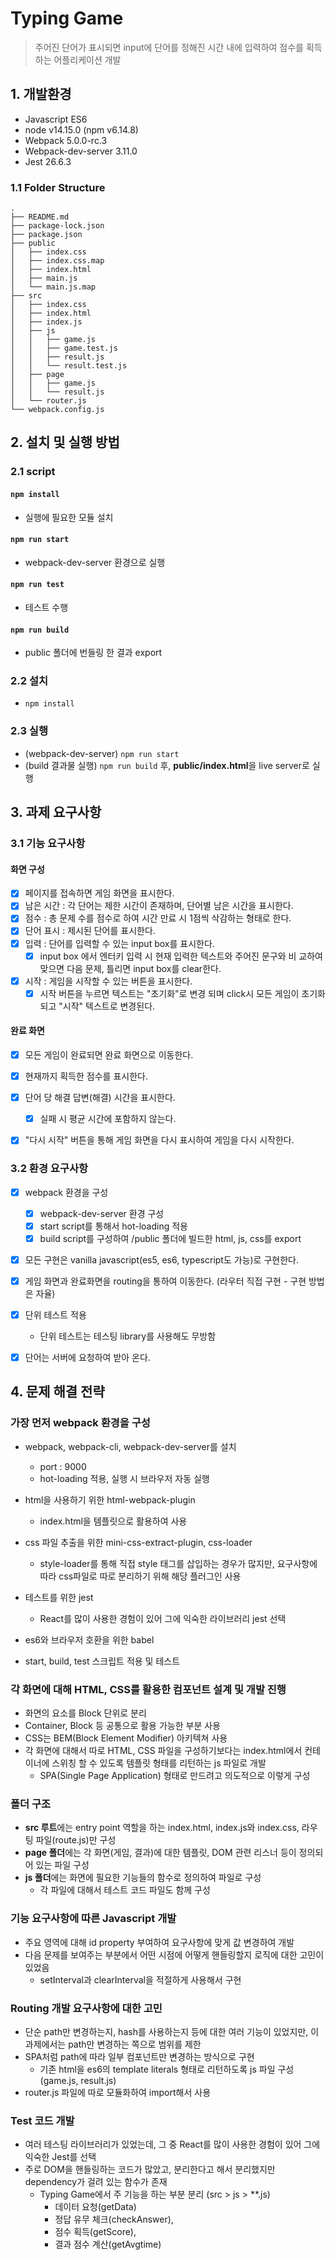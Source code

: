 # Typing Game

>주어진 단어가 표시되면 input에 단어를 정해진 시간 내에 입력하여 점수를 획득하는 어플리케이션 개발



## 1. 개발환경

- Javascript ES6
- node v14.15.0 (npm v6.14.8)
- Webpack 5.0.0-rc.3
- Webpack-dev-server 3.11.0
- Jest 26.6.3



### 1.1 Folder Structure

```
.
├── README.md
├── package-lock.json
├── package.json
├── public
│   ├── index.css
│   ├── index.css.map
│   ├── index.html
│   ├── main.js
│   └── main.js.map
├── src
│   ├── index.css
│   ├── index.html
│   ├── index.js
│   ├── js
│   │   ├── game.js
│   │   ├── game.test.js
│   │   ├── result.js
│   │   └── result.test.js
│   ├── page
│   │   ├── game.js
│   │   └── result.js
│   └── router.js
└── webpack.config.js
```





## 2. 설치 및 실행 방법

### 2.1 script

#### `npm install`

- 실행에 필요한 모듈 설치



#### `npm run start`

- webpack-dev-server 환경으로 실행



#### `npm run test`

- 테스트 수행



#### `npm run build`

- public 폴더에 번들링 한 결과 export



### 2.2 설치

- `npm install`



### 2.3 실행

- (webpack-dev-server) `npm run start`
- (build 결과물 실행) `npm run build` 후, **public/index.html**을 live server로 실행



## 3. 과제 요구사항

### 3.1 기능 요구사항

#### 화면 구성

- [x] 페이지를 접속하면 게임 화면을 표시한다. 
- [x] 남은 시간 : 각 단어는 제한 시간이 존재하며, 단어별 남은 시간을 표시한다. 
- [x] 점수 : 총 문제 수를 점수로 하여 시간 만료 시 1점씩 삭감하는 형태로 한다. 
- [x] 단어 표시 : 제시된 단어를 표시한다. 
- [x] 입력 : 단어를 입력할 수 있는 input box를 표시한다. 
  - [x] input box 에서 엔터키 입력 시 현재 입력한 텍스트와 주어진 문구와 비 교하여 맞으면 다음 문제, 틀리면 input box를 clear한다. 
- [x] 시작 : 게임을 시작할 수 있는 버튼을 표시한다. 
  - [x] 시작 버튼을 누르면 텍스트는 "초기화"로 변경 되며 click시 모든 게임이 초기화 되고 "시작" 텍스트로 변경된다.

#### 완료 화면

- [x] 모든 게임이 완료되면 완료 화면으로 이동한다.
- [x] 현재까지 획득한 점수를 표시한다.
- [x] 단어 당 해결 답변(해결) 시간을 표시한다.
  - [x] 실패 시 평균 시간에 포함하지 않는다.
- [x] "다시 시작" 버튼을 통해 게임 화면을 다시 표시하여 게임을 다시 시작한다.



### 3.2 환경 요구사항

- [x] webpack 환경을 구성
  - [x] webpack-dev-server 환경 구성
  - [x] start script를 통해서 hot-loading 적용
  - [x] build script를 구성하여 /public 폴더에 빌드한 html, js, css를 export
- [x] 모든 구현은 vanilla javascript(es5, es6, typescript도 가능)로 구현한다.
- [x] 게임 화면과 완료화면을 routing을 통하여 이동한다. (라우터 직접 구현 - 구현 방법은 자율)
- [x] 단위 테스트 적용
  - 단위 테스트는 테스팅 library를 사용해도 무방함
- [x] 단어는 서버에 요청하여 받아 온다.



## 4. 문제 해결 전략

### 가장 먼저 webpack 환경을 구성

- webpack, webpack-cli, webpack-dev-server를 설치
  - port : 9000
  - hot-loading 적용, 실행 시 브라우저 자동 실행
- html을 사용하기 위한 html-webpack-plugin
  - index.html을 템플릿으로 활용하여 사용
- css 파일 추출을 위한 mini-css-extract-plugin, css-loader
  - style-loader를 통해 직접 style 태그를 삽입하는 경우가 많지만, 요구사항에 따라 css파일로 따로 분리하기 위해 해당 플러그인 사용
- 테스트를 위한 jest
  - React를 많이 사용한 경험이 있어 그에 익숙한 라이브러리 jest 선택
- es6와 브라우저 호환을 위한 babel

- start, build, test 스크립트 적용 및 테스트



### 각 화면에 대해 HTML, CSS를 활용한 컴포넌트 설계 및 개발 진행

- 화면의 요소를 Block 단위로 분리
- Container, Block 등 공통으로 활용 가능한 부분 사용
- CSS는 BEM(Block Element Modifier) 아키텍쳐 사용
- 각 화면에 대해서 따로 HTML, CSS 파일을 구성하기보다는 index.html에서 컨테이너에 스위칭 할 수 있도록 템플릿 형태를 리턴하는 js 파일로 개발
  - SPA(Single Page Application) 형태로 만드려고 의도적으로 이렇게 구성



### 폴더 구조

- **src 루트**에는 entry point 역할을 하는 index.html, index.js와 index.css, 라우팅 파일(route.js)만 구성
- **page 폴더**에는 각 화면(게임, 결과)에 대한 템플릿, DOM 관련 리스너 등이 정의되어 있는 파일 구성
- **js 폴더**에는 화면에 필요한 기능들의 함수로 정의하여 파일로 구성
  - 각 파일에 대해서 테스트 코드 파일도 함께 구성



### 기능 요구사항에 따른 Javascript 개발

- 주요 영역에 대해 id property 부여하여 요구사항에 맞게 값 변경하여 개발
- 다음 문제를 보여주는 부분에서 어떤 시점에 어떻게 핸들링할지 로직에 대한 고민이 있었음
  - setInterval과 clearInterval을 적절하게 사용해서 구현



### Routing 개발 요구사항에 대한 고민

- 단순 path만 변경하는지, hash를 사용하는지 등에 대한 여러 기능이 있었지만, 이 과제에서는 path만 변경하는 쪽으로 범위를 제한
- SPA처럼 path에 따라 일부 컴포넌트만 변경하는 방식으로 구현
  - 기존 html을 es6의 template literals 형태로 리턴하도록 js 파일 구성 (game.js, result.js)
- router.js 파일에 따로 모듈화하여 import해서 사용



### Test 코드 개발

- 여러 테스팅 라이브러리가 있었는데, 그 중 React를 많이 사용한 경험이 있어 그에 익숙한 Jest를 선택
- 주로 DOM을 핸들링하는 코드가 많았고, 분리한다고 해서 분리했지만 dependency가 걸려 있는 함수가 존재
  - Typing Game에서 주 기능을 하는 부분 분리 (src > js > **.js)
    - 데이터 요청(getData)
    - 정답 유무 체크(checkAnswer), 
    - 점수 획득(getScore), 
    - 결과 점수 계산(getAvgtime)

